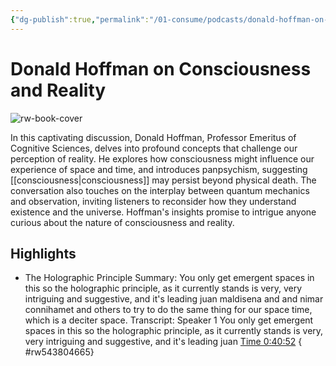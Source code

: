 ```yaml
---
{"dg-publish":true,"permalink":"/01-consume/podcasts/donald-hoffman-on-consciousness-and-reality/","title":"Donald Hoffman on Consciousness and Reality"}
---
```


# Donald Hoffman on Consciousness and Reality

![rw-book-cover](https://images.weserv.nl/?url=https%3A%2F%2Fcontent.production.cdn.art19.com%2Fimages%2F69%2F10%2F10%2Ffb%2F691010fb-625e-4abe-993c-a57228b28dbe%2F91cb53ae0d5dbb379b9dffecf0a772593891d0d09bbe6d90ee746edbdb79e3ec75584f2ceb8260e9f675a90c05419b9b99842a76905b686f0f51c1a9d3e227ab.jpeg&w=300&h=300)

In this captivating discussion, Donald Hoffman, Professor Emeritus of Cognitive Sciences, delves into profound concepts that challenge our perception of reality. He explores how consciousness might influence our experience of space and time, and introduces panpsychism, suggesting [[consciousness\|consciousness]] may persist beyond physical death. The conversation also touches on the interplay between quantum mechanics and observation, inviting listeners to reconsider how they understand existence and the universe. Hoffman's insights promise to intrigue anyone curious about the nature of consciousness and reality.

## Highlights
- The Holographic Principle
  Summary:
  You only get emergent spaces in this so the holographic principle, as it currently stands is very, very intriguing and suggestive, and it's leading juan maldisena and and nimar connihamet and others to try to do the same thing for our space time, which is a deciter space.
  Transcript:
  Speaker 1
  You only get emergent spaces in this so the holographic principle, as it currently stands is very, very intriguing and suggestive, and it's leading juan [Time 0:40:52](https://readwise.io/open/543804665)
{ #rw543804665}


